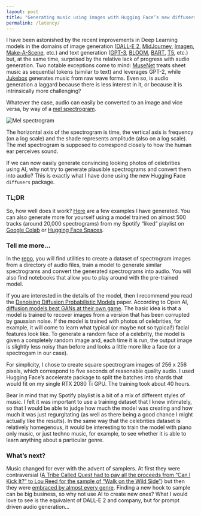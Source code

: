 ```yaml
---
layout: post
title: "Generating music using images with Hugging Face’s new diffusers package"
permalink: /latency/
---
```

I have been astonished by the recent improvements in Deep Learning models in the domains of image generation ([DALL-E 2](https://openai.com/dall-e-2/), [MidJourney](https://www.midjourney.com/home/), [Imagen](https://imagen.research.google/), [Make-A-Scene](https://ai.facebook.com/blog/greater-creative-control-for-ai-image-generation/), etc.) and text generation ([GPT-3](https://openai.com/api/), [BLOOM](https://huggingface.co/bigscience/bloom), [BART](https://huggingface.co/facebook/bart-large), [T5](https://huggingface.co/google/t5-v1_1-xl), etc.) but, at the same time, surprised by the relative lack of progress with audio generation. Two notable exceptions come to mind: [MuseNet](https://openai.com/blog/musenet/) treats sheet music as sequential tokens (similar to text) and leverages GPT-2, while [Jukebox](https://openai.com/blog/jukebox/) generates music from raw wave forms. Even so, is audio generation a laggard because there is less interest in it, or because it is intrinsically more challenging?
<!--more-->

Whatever the case, audio can easily be converted to an image and vice versa, by way of a [mel spectrogram](https://en.wikipedia.org/wiki/Mel-frequency_cepstrum).

![Mel spectrogram](https://github.com/teticio/audio-diffusion/blob/main/mel.png?raw=true)

The horizontal axis of the spectrogram is time, the vertical axis is frequency (on a log scale) and the shade represents amplitude (also on a log scale). The mel spectrogram is supposed to correspond closely to how the human ear perceives sound.

If we can now easily generate convincing looking photos of celebrities using AI, why not try to generate plausible spectrograms and convert them into audio? This is exactly what I have done using the new Hugging Face `diffusers` package.

### TL;DR

So, how well does it work? [Here](https://soundcloud.com/teticio2/sets/audio-diffusion) are a few examples I have generated. You can also generate more for yourself using a model trained on almost 500 tracks (around 20,000 spectrograms) from my Spotify “liked” playlist on [Google Colab](https://colab.research.google.com/github/teticio/audio-diffusion/blob/master/notebooks/test-model.ipynb) or [Hugging Face Spaces](https://huggingface.co/spaces/teticio/audio-diffusion).

### Tell me more...

In the [repo](https://github.com/teticio/audio-diffusion), you will find utilities to create a dataset of spectrogram images from a directory of audio files, train a model to generate similar spectrograms and convert the generated spectrograms into audio. You will also find notebooks that allow you to play around with the pre-trained model.

If you are interested in the details of the model, then I recommend you read the [Denoising Diffusion Probabilistic Models](https://arxiv.org/abs/2006.11239) paper. According to Open AI, [diffusion models beat GANs at their own game](https://arxiv.org/pdf/2105.05233.pdf). The basic idea is that a model is trained to recover images from a version that has been corrupted by gaussian noise. If the model is trained with photos of celebrities, for example, it will come to learn what typical (or maybe not so typical!) facial features look like. To generate a random face of a celebrity, the model is given a completely random image and, each time it is run, the output image is slightly less noisy than before and looks a little more like a face (or a spectrogam in our case).

For simplicity, I chose to create square spectrogram images of 256 x 256 pixels, which correspond to five seconds of reasonable quality audio. I used Hugging Face’s accelerate package to split the batches into shards that would fit on my single RTX 2080 Ti GPU. The training took about 40 hours.

Bear in mind that my Spotify playlist is a bit of a mix of different styles of music. I felt it was important to use a training dataset that I knew intimately, so that I would be able to judge how much the model was creating and how much it was just regurgitating (as well as there being a good chance I might actually like the results). In the same way that the celebrities dataset is relatively homegenous, it would be interesting to train the model with piano only music, or just techno music, for example, to see whether it is able to learn anything about a particular genre.

### What’s next?

Music changed for ever with the advent of samplers. At first they were contraversial ([A Tribe Called Quest had to pay all the proceeds from “Can I Kick It?” to Lou Reed for the sample of “Walk on the Wild Side”](https://www.rollingstone.com/music/music-features/tribe-called-quest-lou-reed-got-all-the-money-for-can-i-kick-it-71760/)) but then they were [embraced by almost every genre](https://www.whosampled.com/). Finding a new hook to sample can be big business, so why not use AI to create new ones? What I would love to see is the equivalent of DALL-E 2 and company, but for prompt driven audio generation…